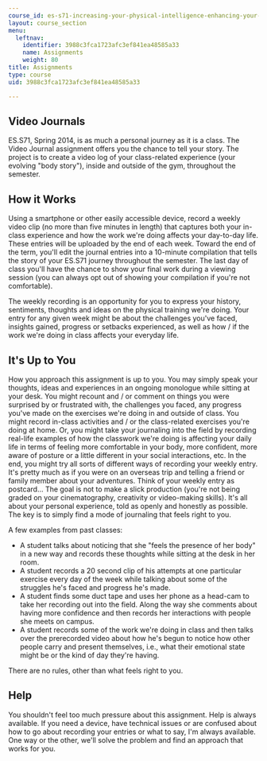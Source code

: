 ```yaml
---
course_id: es-s71-increasing-your-physical-intelligence-enhancing-your-social-smarts-spring-2014
layout: course_section
menu:
  leftnav:
    identifier: 3988c3fca1723afc3ef841ea48585a33
    name: Assignments
    weight: 80
title: Assignments
type: course
uid: 3988c3fca1723afc3ef841ea48585a33

---
```


Video Journals
--------------

ES.S71, Spring 2014, is as much a personal journey as it is a class. The Video Journal assignment offers you the chance to tell your story. The project is to create a video log of your class-related experience (your evolving "body story"), inside and outside of the gym, throughout the semester.

How it Works
------------

Using a smartphone or other easily accessible device, record a weekly video clip (no more than five minutes in length) that captures both your in-class experience and how the work we're doing affects your day-to-day life. These entries will be uploaded by the end of each week. Toward the end of the term, you'll edit the journal entries into a 10-minute compilation that tells the story of your ES.S71 journey throughout the semester. The last day of class you'll have the chance to show your final work during a viewing session (you can always opt out of showing your compilation if you're not comfortable).

The weekly recording is an opportunity for you to express your history, sentiments, thoughts and ideas on the physical training we're doing. Your entry for any given week might be about the challenges you've faced, insights gained, progress or setbacks experienced, as well as how / if the work we're doing in class affects your everyday life.

It's Up to You
--------------

How you approach this assignment is up to you. You may simply speak your thoughts, ideas and experiences in an ongoing monologue while sitting at your desk. You might recount and / or comment on things you were surprised by or frustrated with, the challenges you faced, any progress you've made on the exercises we're doing in and outside of class. You might record in-class activities and / or the class-related exercises you're doing at home. Or, you might take your journaling into the field by recording real-life examples of how the classwork we're doing is affecting your daily life in terms of feeling more comfortable in your body, more confident, more aware of posture or a little different in your social interactions, etc. In the end, you might try all sorts of different ways of recording your weekly entry. It's pretty much as if you were on an overseas trip and telling a friend or family member about your adventures. Think of your weekly entry as postcard... The goal is not to make a slick production (you're not being graded on your cinematography, creativity or video-making skills). It's all about your personal experience, told as openly and honestly as possible. The key is to simply find a mode of journaling that feels right to you.

A few examples from past classes:

*   A student talks about noticing that she "feels the presence of her body" in a new way and records these thoughts while sitting at the desk in her room.
*   A student records a 20 second clip of his attempts at one particular exercise every day of the week while talking about some of the struggles he's faced and progress he's made.
*   A student finds some duct tape and uses her phone as a head-cam to take her recording out into the field. Along the way she comments about having more confidence and then records her interactions with people she meets on campus.
*   A student records some of the work we're doing in class and then talks over the prerecorded video about how he's begun to notice how other people carry and present themselves, i.e., what their emotional state might be or the kind of day they're having.

There are no rules, other than what feels right to you.

Help
----

You shouldn't feel too much pressure about this assignment. Help is always available. If you need a device, have technical issues or are confused about how to go about recording your entries or what to say, I'm always available. One way or the other, we'll solve the problem and find an approach that works for you.